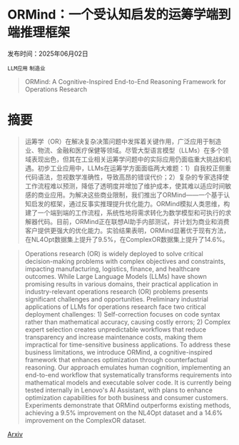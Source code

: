 # ORMind：一个受认知启发的运筹学端到端推理框架

发布时间：2025年06月02日

`LLM应用` `制造业`

> ORMind: A Cognitive-Inspired End-to-End Reasoning Framework for Operations Research

# 摘要

> 运筹学（OR）在解决复杂决策问题中发挥着关键作用，广泛应用于制造业、物流、金融和医疗保健等领域。尽管大型语言模型（LLMs）在多个领域表现出色，但其在工业相关运筹学问题中的实际应用仍面临重大挑战和机遇。初步工业应用中，LLMs在运筹学方面面临两大难题：1）自我校正侧重代码语法，忽视数学准确性，导致高昂的错误代价；2）复杂的专家选择使工作流程难以预测，降低了透明度并增加了维护成本，使其难以适应时间敏感的商业应用。为解决这些商业限制，我们推出了ORMind——一个基于认知启发的框架，通过反事实推理提升优化能力。ORMind模拟人类思维，构建了一个端到端的工作流程，系统性地将需求转化为数学模型和可执行的求解器代码。目前，ORMind正在联想AI助手内部测试，并计划为商业和消费客户提供更强大的优化能力。实验结果表明，ORMind显著优于现有方法，在NL4Opt数据集上提升了9.5%，在ComplexOR数据集上提升了14.6%。

> Operations research (OR) is widely deployed to solve critical decision-making problems with complex objectives and constraints, impacting manufacturing, logistics, finance, and healthcare outcomes. While Large Language Models (LLMs) have shown promising results in various domains, their practical application in industry-relevant operations research (OR) problems presents significant challenges and opportunities. Preliminary industrial applications of LLMs for operations research face two critical deployment challenges: 1) Self-correction focuses on code syntax rather than mathematical accuracy, causing costly errors; 2) Complex expert selection creates unpredictable workflows that reduce transparency and increase maintenance costs, making them impractical for time-sensitive business applications. To address these business limitations, we introduce ORMind, a cognitive-inspired framework that enhances optimization through counterfactual reasoning. Our approach emulates human cognition, implementing an end-to-end workflow that systematically transforms requirements into mathematical models and executable solver code. It is currently being tested internally in Lenovo's AI Assistant, with plans to enhance optimization capabilities for both business and consumer customers. Experiments demonstrate that ORMind outperforms existing methods, achieving a 9.5\% improvement on the NL4Opt dataset and a 14.6\% improvement on the ComplexOR dataset.

[Arxiv](https://arxiv.org/abs/2506.01326)